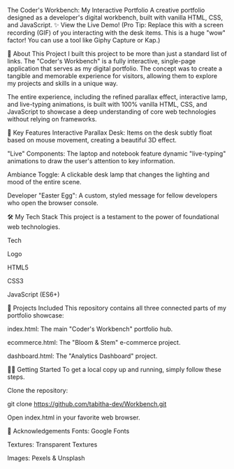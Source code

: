 The Coder's Workbench: My Interactive Portfolio
A creative portfolio designed as a developer's digital workbench, built with vanilla HTML, CSS, and JavaScript.
✨ View the Live Demo!
(Pro Tip: Replace this with a screen recording (GIF) of you interacting with the desk items. This is a huge "wow" factor! You can use a tool like Giphy Capture or Kap.)

🚀 About This Project
I built this project to be more than just a standard list of links. The "Coder's Workbench" is a fully interactive, single-page application that serves as my digital portfolio. The concept was to create a tangible and memorable experience for visitors, allowing them to explore my projects and skills in a unique way.

The entire experience, including the refined parallax effect, interactive lamp, and live-typing animations, is built with 100% vanilla HTML, CSS, and JavaScript to showcase a deep understanding of core web technologies without relying on frameworks.

🌟 Key Features
Interactive Parallax Desk: Items on the desk subtly float based on mouse movement, creating a beautiful 3D effect.

"Live" Components: The laptop and notebook feature dynamic "live-typing" animations to draw the user's attention to key information.

Ambiance Toggle: A clickable desk lamp that changes the lighting and mood of the entire scene.

Developer "Easter Egg": A custom, styled message for fellow developers who open the browser console.

🛠️ My Tech Stack
This project is a testament to the power of foundational web technologies.

Tech

Logo

HTML5

CSS3

JavaScript (ES6+)

📂 Projects Included
This repository contains all three connected parts of my portfolio showcase:

index.html: The main "Coder's Workbench" portfolio hub.

ecommerce.html: The "Bloom & Stem" e-commerce project.

dashboard.html: The "Analytics Dashboard" project.

🏃‍♀️ Getting Started
To get a local copy up and running, simply follow these steps.

Clone the repository:

git clone https://github.com/tabitha-dev/Workbench.git

Open index.html in your favorite web browser.

🙏 Acknowledgements
Fonts: Google Fonts

Textures: Transparent Textures

Images: Pexels & Unsplash

